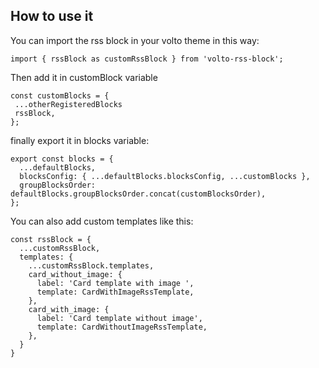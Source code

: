 
## How to use it

You can import the rss block in your volto theme in this way:


    import { rssBlock as customRssBlock } from 'volto-rss-block';


Then add it in customBlock variable


    const customBlocks = {
     ...otherRegisteredBlocks
     rssBlock,
    };

finally export it in blocks variable:


    export const blocks = {
      ...defaultBlocks,
      blocksConfig: { ...defaultBlocks.blocksConfig, ...customBlocks },
      groupBlocksOrder: defaultBlocks.groupBlocksOrder.concat(customBlocksOrder),
    };

You can also add custom templates like this:


    const rssBlock = {
      ...customRssBlock,
      templates: {
        ...customRssBlock.templates,
        card_without_image: {
          label: 'Card template with image ',
          template: CardWithImageRssTemplate,
        },
        card_with_image: {
          label: 'Card template without image',
          template: CardWithoutImageRssTemplate,
        },
      }
    }




